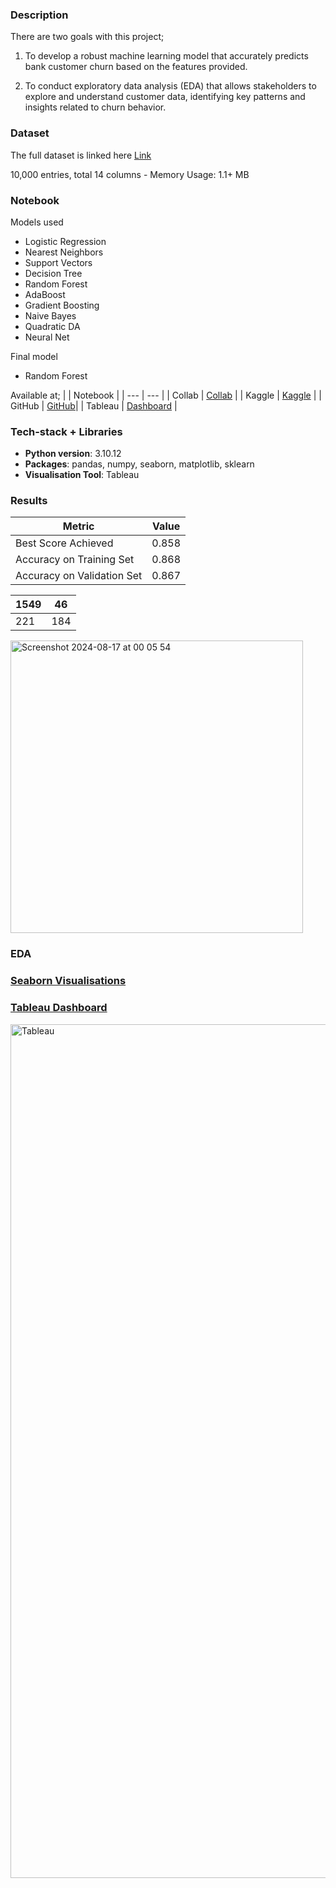 ### Description

There are two goals with this project;

1) To develop a robust machine learning model that accurately predicts bank customer churn based on the features provided.

2) To conduct exploratory data analysis (EDA) that allows stakeholders to explore and understand customer data, identifying key patterns and insights related to churn behavior.

### Dataset

The full dataset is linked here [Link](https://www.kaggle.com/datasets/divu2001/customer-churn-rate?select=Churn_Modelling.csv)

10,000 entries, total 14 columns - Memory Usage: 1.1+ MB

### Notebook

Models used 

- Logistic Regression
- Nearest Neighbors
- Support Vectors
- Decision Tree
- Random Forest
- AdaBoost
- Gradient Boosting
- Naive Bayes
- Quadratic DA
- Neural Net

Final model

- Random Forest

Available at;
  |  | Notebook |
| --- | --- |
| Collab | [Collab](https://colab.research.google.com/drive/10I_necAKEuQHOK1rlLs82YmR5ZQMONn0?usp=sharing) |
| Kaggle | [Kaggle](https://www.kaggle.com/code/jasonldoyle/bank-churn-model) |
| GitHub |  [GitHub](https://github.com/jasonldoyle/Bank-Churn-Model/blob/0a35a2800a8290c3f9230e366fd5c23936013b80/P2%20Bank%20Churn%20Model.ipynb)|
| Tableau | [Dashboard](https://public.tableau.com/shared/5MDS85PQK?:display_count=n&:origin=viz_share_link) |

### Tech-stack + Libraries

- **Python version**: 3.10.12
- **Packages**: pandas, numpy, seaborn, matplotlib, sklearn
- **Visualisation Tool**: Tableau

### **Results**

| Metric | Value |
| --- | --- |
| Best Score Achieved | 0.858 |
| Accuracy on Training Set | 0.868 |
| Accuracy on Validation Set | 0.867 |

| 1549 | 46 |
| --- | --- |
| 221 | 184 |

<img width="468" alt="Screenshot 2024-08-17 at 00 05 54" src="https://github.com/user-attachments/assets/3247ab75-dcff-4eaf-b7fe-06d2bd39ff16">

### EDA

### [Seaborn Visualisations](https://github.com/jasonldoyle/Bank-Churn-Model/tree/0a35a2800a8290c3f9230e366fd5c23936013b80/EDA)

### [Tableau Dashboard](https://public.tableau.com/shared/5MDS85PQK?:display_count=n&:origin=viz_share_link)

<img width="1366" alt="Tableau" src="https://github.com/user-attachments/assets/2d1950f1-9624-411d-83ef-414eb23901e4">
